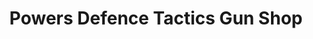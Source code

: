 ---
title: "Powers Defence Tactics Gun Shop"
url: /steubenville/powers-defence-tactics-gun-shop/
shop: weapons
---